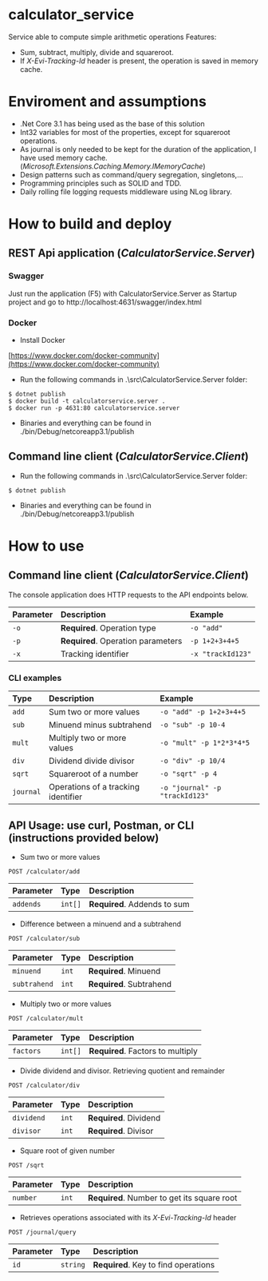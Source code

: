 # calculator_service
 Service able to compute simple arithmetic operations
 Features:
 - Sum, subtract, multiply, divide and squareroot.
 - If *X-Evi-Tracking-Id* header is present, the operation is saved in memory cache.

# Enviroment and assumptions
- .Net Core 3.1 has being used as the base of this solution
- Int32 variables for most of the properties, except for squareroot operations.
- As journal is only needed to be kept for the duration of the application, I have used memory cache. (*Microsoft.Extensions.Caching.Memory.IMemoryCache*)
- Design patterns such as command/query segregation, singletons,...
- Programming principles such as SOLID and TDD.
- Daily rolling file logging requests middleware using NLog library.

# How to build and deploy
## REST Api application (*CalculatorService.Server*)
### Swagger
Just run the application (F5) with CalculatorService.Server as Startup project and go to http://localhost:4631/swagger/index.html

### Docker
- Install Docker

[https://www.docker.com/docker-community](https://www.docker.com/docker-community)

- Run the following commands in .\src\CalculatorService.Server folder:
```
$ dotnet publish
$ docker build -t calculatorservice.server .
$ docker run -p 4631:80 calculatorservice.server
```
- Binaries and everything can be found in ./bin/Debug/netcoreapp3.1/publish

## Command line client (*CalculatorService.Client*)
- Run the following commands in .\src\CalculatorService.Server folder:
```
$ dotnet publish
```
- Binaries and everything can be found in ./bin/Debug/netcoreapp3.1/publish

# How to use
## Command line client (*CalculatorService.Client*)
The console application does HTTP requests to the API endpoints below.

| Parameter | Description							| Example			|
| :-------- | :--------------------------------		| :---------------	|
| `-o`      | **Required**. Operation type			|`-o "add"`|
| `-p`      | **Required**. Operation parameters	|`-p 1+2+3+4+5`|
| `-x`      | Tracking identifier					|`-x "trackId123"`|

### CLI examples
| Type      | Description                   | Example              |
| :------   | :---------------------------  | :--------------------|
| `add`     | Sum two or more values        |`-o "add" -p 1+2+3+4+5`        |
| `sub`     | Minuend minus subtrahend      |`-o "sub" -p 10-4`          |
| `mult`    | Multiply two or more values   |`-o "mult" -p 1*2*3*4*5`|
| `div`     | Dividend divide divisor      |`-o "div" -p 10/4`|
| `sqrt`    | Squareroot of a number       |`-o "sqrt" -p 4`|
| `journal` | Operations of a tracking identifier |`-o "journal" -p "trackId123"` |

## API Usage: use curl, Postman, or CLI (instructions provided below)
- Sum two or more values
```http
POST /calculator/add
```
| Parameter | Type     | Description                       |
| :-------- | :------- | :-------------------------------- |
| `addends`      | `int[]` | **Required**. Addends to sum |

- Difference between a minuend and a subtrahend
```http
POST /calculator/sub
```
| Parameter | Type     | Description                       |
| :-------- | :------- | :-------------------------------- |
| `minuend`      | `int` | **Required**. Minuend |
| `subtrahend`      | `int` | **Required**. Subtrahend |

- Multiply two or more values
```http
POST /calculator/mult
```
| Parameter | Type     | Description                       |
| :-------- | :------- | :-------------------------------- |
| `factors`      | `int[]` | **Required**. Factors to multiply |

- Divide dividend and divisor. Retrieving quotient and remainder
```http
POST /calculator/div
```
| Parameter | Type     | Description                       |
| :-------- | :------- | :-------------------------------- |
| `dividend`      | `int` | **Required**. Dividend |
| `divisor`      | `int` | **Required**. Divisor |

- Square root of given number
```http
POST /sqrt
```
| Parameter | Type     | Description                       |
| :-------- | :------- | :-------------------------------- |
| `number`      | `int` | **Required**. Number to get its square root |

- Retrieves operations associated with its *X-Evi-Tracking-Id* header
```http
POST /journal/query
```
| Parameter | Type     | Description                       |
| :-------- | :------- | :-------------------------------- |
| `id`      | `string` | **Required**. Key to find operations |

